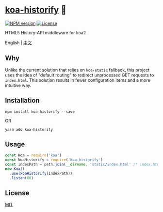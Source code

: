 # [koa-historify](https://github.com/CHOYSEN/koa-historify) 💫

[![NPM version][npm-img]][npm-url]
[![License][license-image]][license-url]

HTML5 History-API middleware for koa2 

English | [中文](https://github.com/CHOYSEN/koa-historify/blob/master/README-zh_CN.md)

## Why
Unlike the current solution that relies on `koa-static` fallback, this project uses the idea of "default routing" to redirect unprocessed GET requests to `index.html`. This solution results in fewer configuration items and a more intuitive way.

## Installation
```
npm install koa-historify --save
```
OR
```
yarn add koa-historify
```

## Usage
```js
const Koa = require('koa')
const koaHistorify = require('koa-historify')
const indexPath = path.join(__dirname, 'static/index.html' /* index.html filepath */)
new Koa()
  .use(koaHistorify(indexPath))
  .listen(80)
```

## License
[MIT](https://github.com/CHOYSEN/koa-historify/blob/master/LICENSE)

[npm-img]: https://img.shields.io/npm/v/koa-historify?style=flat-square
[npm-url]: https://npmjs.org/package/koa-historify
[license-image]: http://img.shields.io/npm/l/koa-historify?style=flat-square
[license-url]: LICENSE